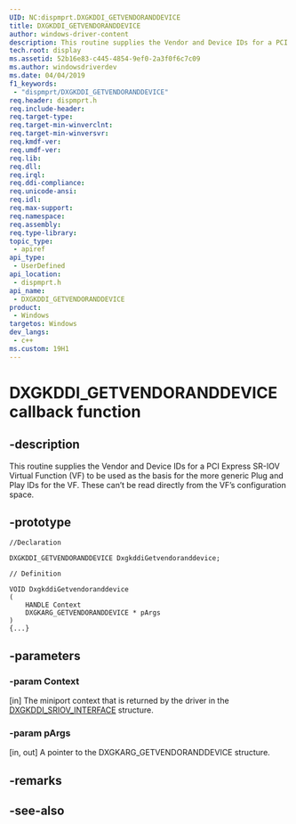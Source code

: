 ```yaml
---
UID: NC:dispmprt.DXGKDDI_GETVENDORANDDEVICE
title: DXGKDDI_GETVENDORANDDEVICE
author: windows-driver-content
description: This routine supplies the Vendor and Device IDs for a PCI Express SR-IOV Virtual Function (VF) to be used as the basis for the more generic Plug and Play IDs for the VF.
tech.root: display
ms.assetid: 52b16e83-c445-4854-9ef0-2a3f0f6c7c09
ms.author: windowsdriverdev
ms.date: 04/04/2019
f1_keywords:
 - "dispmprt/DXGKDDI_GETVENDORANDDEVICE"
req.header: dispmprt.h
req.include-header:
req.target-type:
req.target-min-winverclnt:
req.target-min-winversvr:
req.kmdf-ver:
req.umdf-ver:
req.lib:
req.dll:
req.irql: 
req.ddi-compliance:
req.unicode-ansi:
req.idl:
req.max-support:
req.namespace:
req.assembly:
req.type-library: 
topic_type: 
 - apiref
api_type: 
 - UserDefined
api_location: 
 - dispmprt.h
api_name: 
 - DXGKDDI_GETVENDORANDDEVICE
product: 
 - Windows
targetos: Windows
dev_langs:
 - c++
ms.custom: 19H1
---
```


# DXGKDDI_GETVENDORANDDEVICE callback function

## -description

This routine supplies the Vendor and Device IDs for a PCI Express SR-IOV Virtual Function (VF) to be used as the basis for the more generic Plug and Play IDs for the VF. These can’t be read directly from the VF’s configuration space.

## -prototype

```
//Declaration

DXGKDDI_GETVENDORANDDEVICE DxgkddiGetvendoranddevice; 

// Definition

VOID DxgkddiGetvendoranddevice 
(
	HANDLE Context
	DXGKARG_GETVENDORANDDEVICE * pArgs
)
{...}

```

## -parameters

### -param Context

[in] The miniport context that is returned by the driver in the [DXGKDDI_SRIOV_INTERFACE](ns-dispmprt-_dxgkddi_sriov_interface.md) structure.

### -param pArgs 

[in, out] A pointer to the DXGKARG_GETVENDORANDDEVICE structure.

## -remarks




## -see-also
